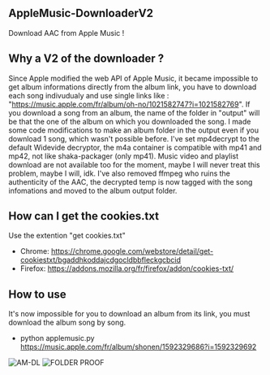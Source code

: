 ## AppleMusic-DownloaderV2
Download AAC from Apple Music !

## Why a V2 of the downloader ?

Since Apple modified the web API of Apple Music, it became impossible to get album informations directly from the album link, you have to download each song indivudualy and use single links like : "https://music.apple.com/fr/album/oh-no/1021582747?i=1021582769".
If you download a song from an album, the name of the folder in "output" will be that the one of the album on which you downloaded the song.
I made some code modifications to make an album folder in the output even if you download 1 song, which wasn't possible before.
I've set mp4decrypt to the default Widevide decryptor, the m4a container is compatible with mp41 and mp42, not like shaka-packager (only mp41).
Music video and playlist download are not available too for the moment, maybe I will never treat this problem, maybe I will, idk.
I've also removed ffmpeg who ruins the authenticity of the AAC, the decrypted temp is now tagged with the song infomations and moved to the album output folder.

## How can I get the cookies.txt

Use the extention "get cookies.txt"
- Chrome: https://chrome.google.com/webstore/detail/get-cookiestxt/bgaddhkoddajcdgocldbbfleckgcbcid
- Firefox: https://addons.mozilla.org/fr/firefox/addon/cookies-txt/

## How to use

It's now impossible for you to download an album from its link, you must download the album song by song.
* python applemusic.py https://music.apple.com/fr/album/shonen/1592329686?i=1592329692

![AM-DL](https://user-images.githubusercontent.com/47661880/187050326-51ee0d1b-78ec-493b-b5e1-01f8b2ce9970.png)
![FOLDER PROOF](https://user-images.githubusercontent.com/47661880/187050300-8168693e-f843-4c82-897c-62e1fcb0f042.png)
